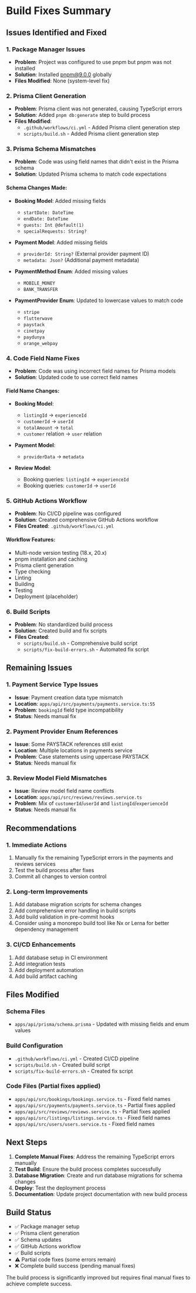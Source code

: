 # Build Fixes Summary

## Issues Identified and Fixed

### 1. Package Manager Issues
- **Problem**: Project was configured to use pnpm but pnpm was not installed
- **Solution**: Installed pnpm@9.0.0 globally
- **Files Modified**: None (system-level fix)

### 2. Prisma Client Generation
- **Problem**: Prisma client was not generated, causing TypeScript errors
- **Solution**: Added `pnpm db:generate` step to build process
- **Files Modified**: 
  - `.github/workflows/ci.yml` - Added Prisma client generation step
  - `scripts/build.sh` - Added Prisma client generation step

### 3. Prisma Schema Mismatches
- **Problem**: Code was using field names that didn't exist in the Prisma schema
- **Solution**: Updated Prisma schema to match code expectations

#### Schema Changes Made:
- **Booking Model**: Added missing fields
  - `startDate: DateTime`
  - `endDate: DateTime` 
  - `guests: Int @default(1)`
  - `specialRequests: String?`

- **Payment Model**: Added missing fields
  - `providerId: String?` (External provider payment ID)
  - `metadata: Json?` (Additional payment metadata)

- **PaymentMethod Enum**: Added missing values
  - `MOBILE_MONEY`
  - `BANK_TRANSFER`

- **PaymentProvider Enum**: Updated to lowercase values to match code
  - `stripe`
  - `flutterwave` 
  - `paystack`
  - `cinetpay`
  - `paydunya`
  - `orange_webpay`

### 4. Code Field Name Fixes
- **Problem**: Code was using incorrect field names for Prisma models
- **Solution**: Updated code to use correct field names

#### Field Name Changes:
- **Booking Model**: 
  - `listingId` → `experienceId`
  - `customerId` → `userId`
  - `totalAmount` → `total`
  - `customer` relation → `user` relation

- **Payment Model**:
  - `providerData` → `metadata`

- **Review Model**:
  - Booking queries: `listingId` → `experienceId`
  - Booking queries: `customerId` → `userId`

### 5. GitHub Actions Workflow
- **Problem**: No CI/CD pipeline was configured
- **Solution**: Created comprehensive GitHub Actions workflow
- **Files Created**: `.github/workflows/ci.yml`

#### Workflow Features:
- Multi-node version testing (18.x, 20.x)
- pnpm installation and caching
- Prisma client generation
- Type checking
- Linting
- Building
- Testing
- Deployment (placeholder)

### 6. Build Scripts
- **Problem**: No standardized build process
- **Solution**: Created build and fix scripts
- **Files Created**:
  - `scripts/build.sh` - Comprehensive build script
  - `scripts/fix-build-errors.sh` - Automated fix script

## Remaining Issues

### 1. Payment Service Type Issues
- **Issue**: Payment creation data type mismatch
- **Location**: `apps/api/src/payments/payments.service.ts:55`
- **Problem**: `bookingId` field type incompatibility
- **Status**: Needs manual fix

### 2. Payment Provider Enum References
- **Issue**: Some PAYSTACK references still exist
- **Location**: Multiple locations in payments service
- **Problem**: Case statements using uppercase PAYSTACK
- **Status**: Needs manual fix

### 3. Review Model Field Mismatches
- **Issue**: Review model field name conflicts
- **Location**: `apps/api/src/reviews/reviews.service.ts`
- **Problem**: Mix of `customerId`/`userId` and `listingId`/`experienceId`
- **Status**: Needs manual fix

## Recommendations

### 1. Immediate Actions
1. Manually fix the remaining TypeScript errors in the payments and reviews services
2. Test the build process after fixes
3. Commit all changes to version control

### 2. Long-term Improvements
1. Add database migration scripts for schema changes
2. Add comprehensive error handling in build scripts
3. Add build validation in pre-commit hooks
4. Consider using a monorepo build tool like Nx or Lerna for better dependency management

### 3. CI/CD Enhancements
1. Add database setup in CI environment
2. Add integration tests
3. Add deployment automation
4. Add build artifact caching

## Files Modified

### Schema Files
- `apps/api/prisma/schema.prisma` - Updated with missing fields and enum values

### Build Configuration
- `.github/workflows/ci.yml` - Created CI/CD pipeline
- `scripts/build.sh` - Created build script
- `scripts/fix-build-errors.sh` - Created fix script

### Code Files (Partial fixes applied)
- `apps/api/src/bookings/bookings.service.ts` - Fixed field names
- `apps/api/src/payments/payments.service.ts` - Partial fixes applied
- `apps/api/src/reviews/reviews.service.ts` - Partial fixes applied
- `apps/api/src/listings/listings.service.ts` - Fixed field names
- `apps/api/src/users/users.service.ts` - Fixed field names

## Next Steps

1. **Complete Manual Fixes**: Address the remaining TypeScript errors manually
2. **Test Build**: Ensure the build process completes successfully
3. **Database Migration**: Create and run database migrations for schema changes
4. **Deploy**: Test the deployment process
5. **Documentation**: Update project documentation with new build process

## Build Status

- ✅ Package manager setup
- ✅ Prisma client generation
- ✅ Schema updates
- ✅ GitHub Actions workflow
- ✅ Build scripts
- ⚠️ Partial code fixes (some errors remain)
- ❌ Complete build success (pending manual fixes)

The build process is significantly improved but requires final manual fixes to achieve complete success.
